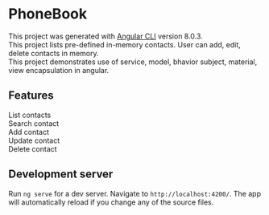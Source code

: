 # PhoneBook

This project was generated with [Angular CLI](https://github.com/angular/angular-cli) version 8.0.3. <br/>
This project lists pre-defined in-memory contacts. User can add, edit, delete contacts in memory. <br/>
This project demonstrates use of service, model, bhavior subject, material, view encapsulation in angular. <br/> 

## Features

List contacts <br/>
Search contact <br/>
Add contact <br/>
Update contact <br/>
Delete contact <br/>

## Development server

Run `ng serve` for a dev server. Navigate to `http://localhost:4200/`. The app will automatically reload if you change any of the source files.
